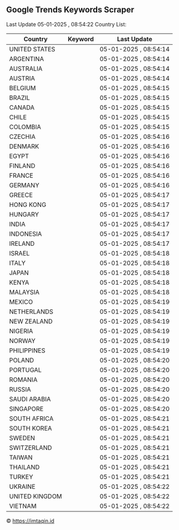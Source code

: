 
## Google Trends Keywords Scraper

Last Update 05-01-2025 , 08:54:22
Country List:

| Country | Keyword | Last Update |
| --- | --- | --- |
| UNITED STATES |  | 05-01-2025 , 08:54:14 |
| ARGENTINA |  | 05-01-2025 , 08:54:14 |
| AUSTRALIA |  | 05-01-2025 , 08:54:14 |
| AUSTRIA |  | 05-01-2025 , 08:54:14 |
| BELGIUM |  | 05-01-2025 , 08:54:15 |
| BRAZIL |  | 05-01-2025 , 08:54:15 |
| CANADA |  | 05-01-2025 , 08:54:15 |
| CHILE |  | 05-01-2025 , 08:54:15 |
| COLOMBIA |  | 05-01-2025 , 08:54:15 |
| CZECHIA |  | 05-01-2025 , 08:54:16 |
| DENMARK |  | 05-01-2025 , 08:54:16 |
| EGYPT |  | 05-01-2025 , 08:54:16 |
| FINLAND |  | 05-01-2025 , 08:54:16 |
| FRANCE |  | 05-01-2025 , 08:54:16 |
| GERMANY |  | 05-01-2025 , 08:54:16 |
| GREECE |  | 05-01-2025 , 08:54:17 |
| HONG KONG |  | 05-01-2025 , 08:54:17 |
| HUNGARY |  | 05-01-2025 , 08:54:17 |
| INDIA |  | 05-01-2025 , 08:54:17 |
| INDONESIA |  | 05-01-2025 , 08:54:17 |
| IRELAND |  | 05-01-2025 , 08:54:17 |
| ISRAEL |  | 05-01-2025 , 08:54:18 |
| ITALY |  | 05-01-2025 , 08:54:18 |
| JAPAN |  | 05-01-2025 , 08:54:18 |
| KENYA |  | 05-01-2025 , 08:54:18 |
| MALAYSIA |  | 05-01-2025 , 08:54:18 |
| MEXICO |  | 05-01-2025 , 08:54:19 |
| NETHERLANDS |  | 05-01-2025 , 08:54:19 |
| NEW ZEALAND |  | 05-01-2025 , 08:54:19 |
| NIGERIA |  | 05-01-2025 , 08:54:19 |
| NORWAY |  | 05-01-2025 , 08:54:19 |
| PHILIPPINES |  | 05-01-2025 , 08:54:19 |
| POLAND |  | 05-01-2025 , 08:54:20 |
| PORTUGAL |  | 05-01-2025 , 08:54:20 |
| ROMANIA |  | 05-01-2025 , 08:54:20 |
| RUSSIA |  | 05-01-2025 , 08:54:20 |
| SAUDI ARABIA |  | 05-01-2025 , 08:54:20 |
| SINGAPORE |  | 05-01-2025 , 08:54:20 |
| SOUTH AFRICA |  | 05-01-2025 , 08:54:21 |
| SOUTH KOREA |  | 05-01-2025 , 08:54:21 |
| SWEDEN |  | 05-01-2025 , 08:54:21 |
| SWITZERLAND |  | 05-01-2025 , 08:54:21 |
| TAIWAN |  | 05-01-2025 , 08:54:21 |
| THAILAND |  | 05-01-2025 , 08:54:21 |
| TURKEY |  | 05-01-2025 , 08:54:21 |
| UKRAINE |  | 05-01-2025 , 08:54:22 |
| UNITED KINGDOM |  | 05-01-2025 , 08:54:22 |
| VIETNAM |  | 05-01-2025 , 08:54:22 |

© https://imtaqin.id
